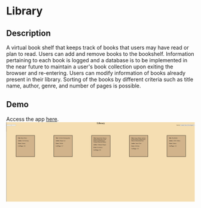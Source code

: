 # Library
## Description
A virtual book shelf that keeps track of books that users may have read or plan to read.
Users can add and remove books to the bookshelf. Information pertaining to each book is logged and a database is to be implemented in the near future to maintain
a user's book collection upon exiting the browser and re-entering. Users can modify information of books already present in their library. Sorting of the books by different criteria such as title name, author, genre, and number 
of pages is possible.

## Demo
Access the app [here](https://alansimon816.github.io/Library/).
![demo](Animation.gif)
